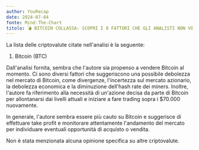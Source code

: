 ```yaml
---
author: YouRecap
date: 2024-07-04
fonte: Mind-The-Chart 
titolo: 💣 BITCOIN COLLASSA: SCOPRI I 8 FATTORI CHE GLI ANALISTI NON VOGLIONO DIRTI!
---
```


La lista delle criptovalute citate nell'analisi è la seguente:

1. Bitcoin (BTC)

Dall'analisi fornita, sembra che l'autore sia propenso a vendere Bitcoin al momento. Ci sono diversi fattori che suggeriscono una possibile debolezza nel mercato di Bitcoin, come divergenze, l'incertezza sul mercato azionario, la debolezza economica e la diminuzione dell'hash rate dei miners. Inoltre, l'autore fa riferimento alla necessità di un'azione decisa da parte di Bitcoin per allontanarsi dai livelli attuali e iniziare a fare trading sopra i $70.000 nuovamente.

In generale, l'autore sembra essere più cauto su Bitcoin e suggerisce di effettuare take profit e monitorare attentamente l'andamento del mercato per individuare eventuali opportunità di acquisto o vendita.

Non è stata menzionata alcuna opinione specifica su altre criptovalute.
